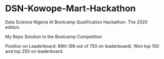 # DSN-Kowope-Mart-Hackathon
Data Science Nigeria AI Bootcamp Qualification Hackathon. The 2020 edition.

My Repo Solution to the Bootcamp Competition

Position on Leaderboard: 98th (98 out of 750 on leaderboard). Won top 100 and top 250 on leaderboard.
